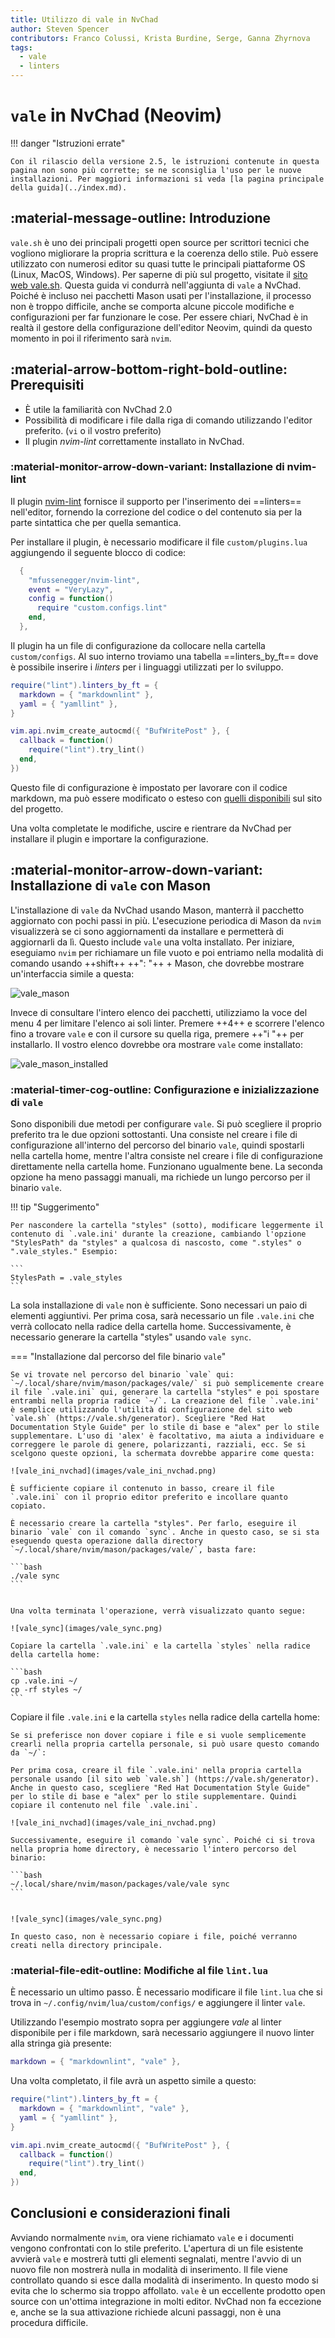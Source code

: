 ```yaml
---
title: Utilizzo di vale in NvChad
author: Steven Spencer
contributors: Franco Colussi, Krista Burdine, Serge, Ganna Zhyrnova
tags:
  - vale
  - linters
---
```


# `vale` in NvChad (Neovim)

!!! danger "Istruzioni errate"

    Con il rilascio della versione 2.5, le istruzioni contenute in questa pagina non sono più corrette; se ne sconsiglia l'uso per le nuove installazioni. Per maggiori informazioni si veda [la pagina principale della guida](../index.md).

## :material-message-outline: Introduzione

`vale.sh` è uno dei principali progetti open source per scrittori tecnici che vogliono migliorare la propria scrittura e la coerenza dello stile. Può essere utilizzato con numerosi editor su quasi tutte le principali piattaforme OS (Linux, MacOS, Windows). Per saperne di più sul progetto, visitate il [sito web vale.sh](https://vale.sh/). Questa guida vi condurrà nell'aggiunta di `vale` a NvChad. Poiché è incluso nei pacchetti Mason usati per l'installazione, il processo non è troppo difficile, anche se comporta alcune piccole modifiche e configurazioni per far funzionare le cose. Per essere chiari, NvChad è in realtà il gestore della configurazione dell'editor Neovim, quindi da questo momento in poi il riferimento sarà `nvim`.

## :material-arrow-bottom-right-bold-outline: Prerequisiti

* È utile la familiarità con NvChad 2.0
* Possibilità di modificare i file dalla riga di comando utilizzando l'editor preferito. (`vi` o il vostro preferito)
* Il plugin *nvim-lint* correttamente installato in NvChad.

### :material-monitor-arrow-down-variant: Installazione di nvim-lint

Il plugin [nvim-lint](https://github.com/mfussenegger/nvim-lint) fornisce il supporto per l'inserimento dei ==linters== nell'editor, fornendo la correzione del codice o del contenuto sia per la parte sintattica che per quella semantica.

Per installare il plugin, è necessario modificare il file `custom/plugins.lua` aggiungendo il seguente blocco di codice:

```lua title="plugins.lua"
  {
    "mfussenegger/nvim-lint",
    event = "VeryLazy",
    config = function()
      require "custom.configs.lint"
    end,
  },
```

Il plugin ha un file di configurazione da collocare nella cartella `custom/configs`. Al suo interno troviamo una tabella ==linters_by_ft== dove è possibile inserire i *linters* per i linguaggi utilizzati per lo sviluppo.

```lua title="lint.lua"
require("lint").linters_by_ft = {
  markdown = { "markdownlint" },
  yaml = { "yamllint" },
}

vim.api.nvim_create_autocmd({ "BufWritePost" }, {
  callback = function()
    require("lint").try_lint()
  end,
})
```

Questo file di configurazione è impostato per lavorare con il codice markdown, ma può essere modificato o esteso con [quelli disponibili](https://github.com/mfussenegger/nvim-lint?tab=readme-ov-file#available-linters) sul sito del progetto.

Una volta completate le modifiche, uscire e rientrare da NvChad per installare il plugin e importare la configurazione.

## :material-monitor-arrow-down-variant: Installazione di `vale` con Mason

L'installazione di `vale` da NvChad usando Mason, manterrà il pacchetto aggiornato con pochi passi in più. L'esecuzione periodica di Mason da `nvim` visualizzerà se ci sono aggiornamenti da installare e permetterà di aggiornarli da lì. Questo include `vale` una volta installato. Per iniziare, eseguiamo `nvim` per richiamare un file vuoto e poi entriamo nella modalità di comando usando ++shift++ ++": "++ + Mason, che dovrebbe mostrare un'interfaccia simile a questa:

![vale_mason](images/vale_mason.png)

Invece di consultare l'intero elenco dei pacchetti, utilizziamo la voce del menu 4 per limitare l'elenco ai soli linter. Premere ++4++ e scorrere l'elenco fino a trovare `vale` e con il cursore su quella riga, premere ++"i "++ per installarlo. Il vostro elenco dovrebbe ora mostrare `vale` come installato:

![vale_mason_installed](images/vale_mason_installed.png)

### :material-timer-cog-outline: Configurazione e inizializzazione di `vale`

Sono disponibili due metodi per configurare `vale`. Si può scegliere il proprio preferito tra le due opzioni sottostanti. Una consiste nel creare i file di configurazione all'interno del percorso del binario `vale`, quindi spostarli nella cartella home, mentre l'altra consiste nel creare i file di configurazione direttamente nella cartella home. Funzionano ugualmente bene. La seconda opzione ha meno passaggi manuali, ma richiede un lungo percorso per il binario `vale`.

!!! tip "Suggerimento"

    Per nascondere la cartella "styles" (sotto), modificare leggermente il contenuto di `.vale.ini' durante la creazione, cambiando l'opzione "StylesPath" da "styles" a qualcosa di nascosto, come ".styles" o ".vale_styles." Esempio:

    ```
    StylesPath = .vale_styles
    ```

La sola installazione di `vale` non è sufficiente. Sono necessari un paio di elementi aggiuntivi. Per prima cosa, sarà necessario un file `.vale.ini` che verrà collocato nella radice della cartella home. Successivamente, è necessario generare la cartella "styles" usando `vale sync`.

=== "Installazione dal percorso del file binario `vale`"

    Se vi trovate nel percorso del binario `vale` qui: `~/.local/share/nvim/mason/packages/vale/` si può semplicemente creare il file `.vale.ini` qui, generare la cartella "styles" e poi spostare entrambi nella propria radice `~/`. La creazione del file `.vale.ini' è semplice utilizzando l'utilità di configurazione del sito web `vale.sh` (https://vale.sh/generator). Scegliere "Red Hat Documentation Style Guide" per lo stile di base e "alex" per lo stile supplementare. L'uso di 'alex' è facoltativo, ma aiuta a individuare e correggere le parole di genere, polarizzanti, razziali, ecc. Se si scelgono queste opzioni, la schermata dovrebbe apparire come questa:
    
    ![vale_ini_nvchad](images/vale_ini_nvchad.png)
    
    È sufficiente copiare il contenuto in basso, creare il file `.vale.ini` con il proprio editor preferito e incollare quanto copiato.
    
    È necessario creare la cartella "styles". Per farlo, eseguire il binario `vale` con il comando `sync`. Anche in questo caso, se si sta eseguendo questa operazione dalla directory `~/.local/share/nvim/mason/packages/vale/`, basta fare:

    ```bash
    ./vale sync
    ```


    Una volta terminata l'operazione, verrà visualizzato quanto segue:
    
    ![vale_sync](images/vale_sync.png)
    
    Copiare la cartella `.vale.ini` e la cartella `styles` nella radice della cartella home:

    ```bash
    cp .vale.ini ~/
    cp -rf styles ~/
    ```

Copiare il file `.vale.ini` e la cartella `styles` nella radice della cartella home:

    Se si preferisce non dover copiare i file e si vuole semplicemente crearli nella propria cartella personale, si può usare questo comando da `~/`:
    
    Per prima cosa, creare il file `.vale.ini' nella propria cartella personale usando [il sito web `vale.sh`] (https://vale.sh/generator). Anche in questo caso, scegliere "Red Hat Documentation Style Guide" per lo stile di base e "alex" per lo stile supplementare. Quindi copiare il contenuto nel file `.vale.ini`.
    
    ![vale_ini_nvchad](images/vale_ini_nvchad.png)
    
    Successivamente, eseguire il comando `vale sync`. Poiché ci si trova nella propria home directory, è necessario l'intero percorso del binario:

    ```bash
    ~/.local/share/nvim/mason/packages/vale/vale sync
    ```


    ![vale_sync](images/vale_sync.png)
    
    In questo caso, non è necessario copiare i file, poiché verranno creati nella directory principale.

### :material-file-edit-outline: Modifiche al file `lint.lua`

È necessario un ultimo passo. È necessario modificare il file `lint.lua` che si trova in `~/.config/nvim/lua/custom/configs/` e aggiungere il linter `vale`.

Utilizzando l'esempio mostrato sopra per aggiungere *vale* al linter disponibile per i file markdown, sarà necessario aggiungere il nuovo linter alla stringa già presente:

```lua
markdown = { "markdownlint", "vale" },
```

Una volta completato, il file avrà un aspetto simile a questo:

```lua
require("lint").linters_by_ft = {
  markdown = { "markdownlint", "vale" },
  yaml = { "yamllint" },
}

vim.api.nvim_create_autocmd({ "BufWritePost" }, {
  callback = function()
    require("lint").try_lint()
  end,
})

```

## Conclusioni e considerazioni finali

Avviando normalmente `nvim`, ora viene richiamato `vale` e i documenti vengono confrontati con lo stile preferito. L'apertura di un file esistente avvierà `vale` e mostrerà tutti gli elementi segnalati, mentre l'avvio di un nuovo file non mostrerà nulla in modalità di inserimento. Il file viene controllato quando si esce dalla modalità di inserimento. In questo modo si evita che lo schermo sia troppo affollato. `vale` è un eccellente prodotto open source con un'ottima integrazione in molti editor. NvChad non fa eccezione e, anche se la sua attivazione richiede alcuni passaggi, non è una procedura difficile.
